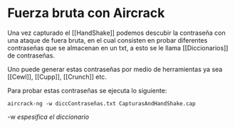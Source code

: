 # Fuerza bruta con Aircrack

Una vez capturado el [[HandShake]] podemos descubir la contraseña con una ataque de fuera bruta, en el cual consisten en probar diferentes contraseñas que se almacenan en un txt, a esto se le llama [[Diccionarios]] de contraseñas.

Uno puede generar estas contraseñas por medio de herramientas ya sea [[Cewl]], [[Cupp]], [[Crunch]] etc. 

Para probar estas contraseñas se ejecuta lo siguiente:

	aircrack-ng -w diccContraseñas.txt CapturasAndHandShake.cap

-w *espesifica el diccionario*